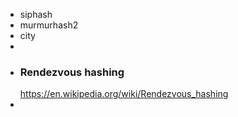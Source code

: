- siphash
- murmurhash2
- city
-
- ### Rendezvous hashing
  https://en.wikipedia.org/wiki/Rendezvous_hashing
-